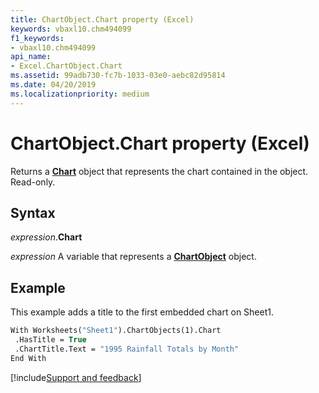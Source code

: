 ```yaml
---
title: ChartObject.Chart property (Excel)
keywords: vbaxl10.chm494099
f1_keywords:
- vbaxl10.chm494099
api_name:
- Excel.ChartObject.Chart
ms.assetid: 99adb730-fc7b-1033-03e0-aebc82d95814
ms.date: 04/20/2019
ms.localizationpriority: medium
---
```



# ChartObject.Chart property (Excel)

Returns a **[Chart](Excel.Chart(object).md)** object that represents the chart contained in the object. Read-only.


## Syntax

_expression_.**Chart**

_expression_ A variable that represents a **[ChartObject](Excel.ChartObject.md)** object.


## Example

This example adds a title to the first embedded chart on Sheet1.

```vb
With Worksheets("Sheet1").ChartObjects(1).Chart 
 .HasTitle = True 
 .ChartTitle.Text = "1995 Rainfall Totals by Month" 
End With
```




[!include[Support and feedback](~/includes/feedback-boilerplate.md)]